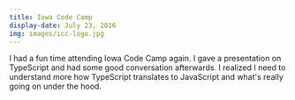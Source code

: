 ```yaml
---
title: Iowa Code Camp
display-date: July 23, 2016
img: images/icc-logo.jpg
---
```

<p>
    I had a fun time attending Iowa Code Camp again. I gave a presentation on TypeScript and had some good conversation afterwards. I realized I need to understand more how TypeScript translates to JavaScript and what's really going on under the hood.
</p>